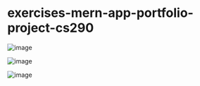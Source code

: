 # exercises-mern-app-portfolio-project-cs290


![image](https://user-images.githubusercontent.com/91037796/198750798-c9fe7ffd-fe7a-4e05-93da-811ff8dbbaea.png)

![image](https://user-images.githubusercontent.com/91037796/198751123-ac14c1f4-f129-41c6-b152-17040085d083.png)


![image](https://user-images.githubusercontent.com/91037796/198751194-20d70270-1256-49c6-a4f3-ff2cbfbb72c1.png)
